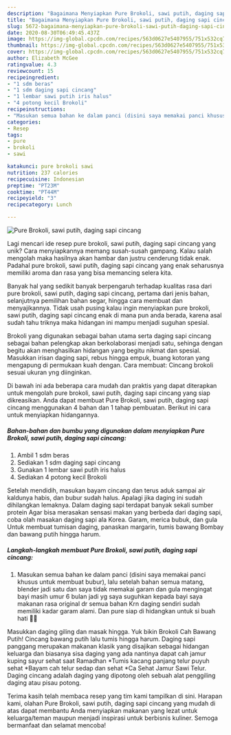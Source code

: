 ```yaml
---
description: "Bagaimana Menyiapkan Pure Brokoli, sawi putih, daging sapi cincang yang Lezat Sekali"
title: "Bagaimana Menyiapkan Pure Brokoli, sawi putih, daging sapi cincang yang Lezat Sekali"
slug: 5672-bagaimana-menyiapkan-pure-brokoli-sawi-putih-daging-sapi-cincang-yang-lezat-sekali
date: 2020-08-30T06:49:45.437Z
image: https://img-global.cpcdn.com/recipes/563d0627e5407955/751x532cq70/pure-brokoli-sawi-putih-daging-sapi-cincang-foto-resep-utama.jpg
thumbnail: https://img-global.cpcdn.com/recipes/563d0627e5407955/751x532cq70/pure-brokoli-sawi-putih-daging-sapi-cincang-foto-resep-utama.jpg
cover: https://img-global.cpcdn.com/recipes/563d0627e5407955/751x532cq70/pure-brokoli-sawi-putih-daging-sapi-cincang-foto-resep-utama.jpg
author: Elizabeth McGee
ratingvalue: 4.3
reviewcount: 15
recipeingredient:
- "1 sdm beras"
- "1 sdm daging sapi cincang"
- "1 lembar sawi putih iris halus"
- "4 potong kecil Brokoli"
recipeinstructions:
- "Masukan semua bahan ke dalam panci (disini saya memakai panci khusus untuk membuat bubur), lalu setelah bahan semua matang, blender jadi satu dan saya tidak memakai garam dan gula mengingat bayi masih umur 6 bulan jadi yg saya suguhkan kepada bayi saya makanan rasa original dr semua bahan Krn daging sendiri sudah memiliki kadar garam alami. Dan pure siap di hidangkan untuk si buah hati 🤗😘"
categories:
- Resep
tags:
- pure
- brokoli
- sawi

katakunci: pure brokoli sawi 
nutrition: 237 calories
recipecuisine: Indonesian
preptime: "PT23M"
cooktime: "PT44M"
recipeyield: "3"
recipecategory: Lunch

---
```



![Pure Brokoli, sawi putih, daging sapi cincang](https://img-global.cpcdn.com/recipes/563d0627e5407955/751x532cq70/pure-brokoli-sawi-putih-daging-sapi-cincang-foto-resep-utama.jpg)

Lagi mencari ide resep pure brokoli, sawi putih, daging sapi cincang yang unik? Cara menyiapkannya memang susah-susah gampang. Kalau salah mengolah maka hasilnya akan hambar dan justru cenderung tidak enak. Padahal pure brokoli, sawi putih, daging sapi cincang yang enak seharusnya memiliki aroma dan rasa yang bisa memancing selera kita.

Banyak hal yang sedikit banyak berpengaruh terhadap kualitas rasa dari pure brokoli, sawi putih, daging sapi cincang, pertama dari jenis bahan, selanjutnya pemilihan bahan segar, hingga cara membuat dan menyajikannya. Tidak usah pusing kalau ingin menyiapkan pure brokoli, sawi putih, daging sapi cincang enak di mana pun anda berada, karena asal sudah tahu triknya maka hidangan ini mampu menjadi suguhan spesial.

Brokoli yang digunakan sebagai bahan utama serta daging sapi cincang sebagai bahan pelengkap akan berkolaborasi menjadi satu, sehinga dengan begitu akan menghasilkan hidangan yang begitu nikmat dan spesial. Masukkan irisan daging sapi, rebus hingga empuk, buang kotoran yang mengapung di permukaan kuah dengan. Cara membuat: Cincang brokoli sesuai ukuran yng diinginkan.


Di bawah ini ada beberapa cara mudah dan praktis yang dapat diterapkan untuk mengolah pure brokoli, sawi putih, daging sapi cincang yang siap dikreasikan. Anda dapat membuat Pure Brokoli, sawi putih, daging sapi cincang menggunakan 4 bahan dan 1 tahap pembuatan. Berikut ini cara untuk menyiapkan hidangannya.

<!--inarticleads1-->

##### Bahan-bahan dan bumbu yang digunakan dalam menyiapkan Pure Brokoli, sawi putih, daging sapi cincang:

1. Ambil 1 sdm beras
1. Sediakan 1 sdm daging sapi cincang
1. Gunakan 1 lembar sawi putih iris halus
1. Sediakan 4 potong kecil Brokoli


Setelah mendidih, masukan bayam cincang dan terus aduk sampai air kaldunya habis, dan bubur sudah halus. Apalagi jika daging ini sudah dihilangkan lemaknya. Dalam daging sapi terdapat banyak sekali sumber protein Agar bisa merasakan sensasi makan yang berbeda dari daging sapi, coba olah masakan daging sapi ala Korea. Garam, merica bubuk, dan gula Untuk membuat tumisan daging, panaskan margarin, tumis bawang Bombay dan bawang putih hingga harum. 

<!--inarticleads2-->

##### Langkah-langkah membuat Pure Brokoli, sawi putih, daging sapi cincang:

1. Masukan semua bahan ke dalam panci (disini saya memakai panci khusus untuk membuat bubur), lalu setelah bahan semua matang, blender jadi satu dan saya tidak memakai garam dan gula mengingat bayi masih umur 6 bulan jadi yg saya suguhkan kepada bayi saya makanan rasa original dr semua bahan Krn daging sendiri sudah memiliki kadar garam alami. Dan pure siap di hidangkan untuk si buah hati 🤗😘


Masukkan daging giling dan masak hingga. Yuk bikin Brokoli Cah Bawang Putih! Cincang bawang putih lalu tumis hingga harum. Daging sapi panggang merupakan makanan klasik yang disajikan sebagai hidangan keluarga dan biasanya sisa daging yang ada nantinya dapat cah jamur kuping sayur sehat saat Ramadhan *Tumis kacang panjang telur puyuh sehat *Bayam cah telur sedap dan sehat *Ca Sehat Jamur Sawi Telur. Daging cincang adalah daging yang dipotong oleh sebuah alat penggiling daging atau pisau potong. 

Terima kasih telah membaca resep yang tim kami tampilkan di sini. Harapan kami, olahan Pure Brokoli, sawi putih, daging sapi cincang yang mudah di atas dapat membantu Anda menyiapkan makanan yang lezat untuk keluarga/teman maupun menjadi inspirasi untuk berbisnis kuliner. Semoga bermanfaat dan selamat mencoba!
